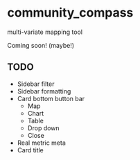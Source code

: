 # community_compass
multi-variate mapping tool


Coming soon! (maybe!)

## TODO

* Sidebar filter
* Sidebar formatting
* Card bottom button bar
  * Map
  * Chart
  * Table
  * Drop down
  * Close
* Real metric meta
* Card title
